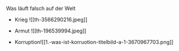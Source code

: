 
Was läuft falsch auf der Welt

* Krieg
	![[th-3566290216.jpeg]]

* Armut
	![[th-196539994.jpeg]]

* Korruption![[1.-was-ist-korruotion-titelbild-a-1-3670967703.png]]